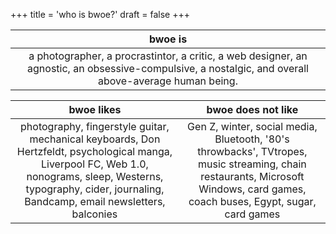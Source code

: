 +++
title = 'who is bwoe?'
draft = false
+++

| bwoe is                                                                                                                                              |
| :----------------------------------------------------------------------------------------------------------------------------------------------------: |
| a photographer, a procrastintor, a critic, a web designer, an agnostic, an obsessive-compulsive, a nostalgic, and overall above-average human being. |



|                                                                                                      bwoe likes                                                                                                      |                                                                              bwoe does not like                                                                              |
| :------------------------------------------------------------------------------------------------------------------------------------------------------------------------------------------------------------------: | :---------------------------------------------------------------------------------------------------------------------------------------------------------------------------: |
| photography, fingerstyle guitar, mechanical keyboards, Don Hertzfeldt, psychological manga, Liverpool FC, Web 1.0, nonograms, sleep, Westerns, typography, cider, journaling, Bandcamp, email newsletters, balconies | Gen Z, winter, social media, Bluetooth, '80's throwbacks', TVtropes, music streaming, chain restaurants, Microsoft Windows, card games, coach buses, Egypt, sugar, card games |
